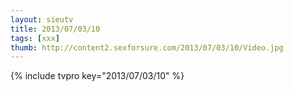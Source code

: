 ```yaml
--- 
layout: sieutv
title: 2013/07/03/10
tags: [xxx]
thumb: http://content2.sexforsure.com/2013/07/03/10/Video.jpg
---
```

{% include tvpro key="2013/07/03/10" %} 

